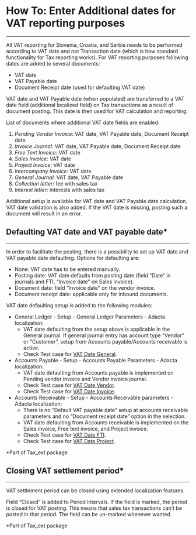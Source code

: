 # How To: Enter Additional dates for VAT reporting purposes
----

All VAT reporting for Slovenia, Croatia, and Serbia needs to be performed according to VAT date and not Transaction date (which is how standard functionality for Tax reporting works). For VAT reporting purposes following dates are added to several documents: 

* VAT date
* VAT Payable date
* Document Receipt date (used for defaulting VAT date)

VAT date and VAT Payable date (when populated) are transferred to a VAT date field (additional localized field) on Tax transactions as a result of document posting. This date is then used for VAT calculation and reporting.

List of documents where additional VAT date fields are enabled:

1.	_Pending Vendor Invoice_:  VAT date, VAT Payable date, Document Receipt date
2.	_Invoice Journal_:   VAT date, VAT Payable date, Document Receipt date
3.	_Free Text Invoice_:  VAT date
4.	_Sales Invoice_:  VAT date
5.	_Project Invoice_:  VAT date
6.	_Intercompany Invoice_:  VAT date
7.	_General Journal_:  VAT date, VAT Payable date
8.	_Collection letter_:  fee with sales tax
9.	_Interest letter_:  interests with sales tax

Additional setup is available for VAT date and VAT Payable date calculation. VAT date validation is also added. If the VAT date is missing, posting such a document will result in an error.

## Defaulting VAT date and VAT payable date*
----

In order to facilitate the posting, there is a possibility to set up VAT date and VAT payable date defaulting. Options for defaulting are:
   - None: VAT date has to be entered manually.
   - Posting date: VAT date defaults from posting date (field “Date” in journals and FTI, “Invoice date” on Sales invoice).
   - Document date: field “Invoice date” on the vendor invoice.
   - Document receipt date: applicable only for inbound documents.

VAT date defaulting setup is added to the following modules: 
   - General Ledger - Setup - General Ledger Parameters - Adacta localization:
      - VAT date defaulting from the setup above is applicable in the General journal. If general journal entry has account type “Vendor” or “Customer”, setup from Accounts payable/Accounts receivable is active.
      - Check Test case for [VAT Date General](VAT-Date.zip).
   - Accounts Payable - Setup - Accounts Payable Parameters - Adacta localization: 
      - VAT date defaulting from Accounts payable is implemented on Pending vendor invoice and Vendor invoice journal.
      - Check Test case for [VAT Date Vendor](VAT-Date.zip).
      - Check Test case for [VAT Date Invoice](VAT-Date.zip).
   - Accounts Receivable - Setup - Accounts Receivable parameters - Adacta localization:
      - There is no “Default VAT payable date” setup at accounts receivable parameters and no “Document receipt date” option in the selection. 
      - VAT date defaulting from Accounts receivable is implemented on the Sales invoice, Free text invoice, and Project invoice. 
      - Check Test case for [VAT Date FTI](VAT-Date.zip).
      - Check Test case for [VAT Date Project](VAT-Date.zip).

*Part of Tax_ext package

## Closing VAT settlement period*
----

VAT settlement period can be closed using extended localization features. 

Field “Closed” is added to Period intervals. If the field is marked, the period is closed for VAT posting. This means that sales tax transactions can’t be posted in that period. The field can be un-marked whenever wanted. 

*Part of Tax_ext package
